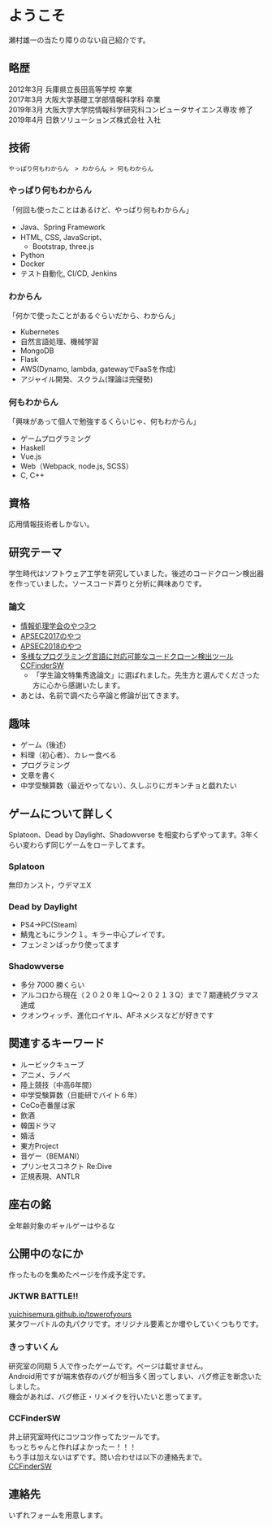 # ようこそ

瀬村雄一の当たり障りのない自己紹介です。

## 略歴

2012年3月 兵庫県立長田高等学校 卒業  
2017年3月 大阪大学基礎工学部情報科学科 卒業  
2019年3月 大阪大学大学院情報科学研究科コンピュータサイエンス専攻 修了  
2019年4月 日鉄ソリューションズ株式会社 入社  

## 技術

`やっぱり何もわからん　> わからん > 何もわからん`

### やっぱり何もわからん

「何回も使ったことはあるけど、やっぱり何もわからん」

- Java、Spring Framework
- HTML, CSS, JavaScript、
  - Bootstrap, three.js
- Python
- Docker
- テスト自動化, CI/CD, Jenkins

### わからん

「何かで使ったことがあるぐらいだから、わからん」

- Kubernetes
- 自然言語処理、機械学習
- MongoDB
- Flask
- AWS(Dynamo, lambda, gatewayでFaaSを作成)
- アジャイル開発、スクラム(理論は完璧勢)

### 何もわからん

「興味があって個人で勉強するくらいじゃ、何もわからん」

- ゲームプログラミング
- Haskell
- Vue.js
- Web（Webpack, node.js, SCSS）
- C, C++

## 資格

応用情報技術者しかない。

## 研究テーマ

学生時代はソフトウェア工学を研究していました。後述のコードクローン検出器を作っていました。ソースコード弄りと分析に興味ありです。

### 論文

- [情報処理学会のやつ3つ](https://ipsj.ixsq.nii.ac.jp/ej/index.php?action=pages_view_main&active_action=repository_view_main_item_snippet&pn=1&count=20&order=16&lang=japanese&creator=yuichi+semura&page_id=13&block_id=8)  
- [APSEC2017のやつ](https://ieeexplore.ieee.org/document/8305997/)  
- [APSEC2018のやつ](http://sel.ist.osaka-u.ac.jp/lab-db/betuzuri/archive/1139/1139.pdf)  
- [多様なプログラミング言語に対応可能なコードクローン検出ツールCCFinderSW](https://search.ieice.org/bin/summary.php?id=j103-d_4_215)
  - 「学生論文特集秀逸論文」に選ばれました。先生方と選んでくださった方に心から感謝いたします。
- あとは、名前で調べたら卒論と修論が出てきます。

## 趣味

- ゲーム（後述） 
- 料理（初心者）、カレー食べる 
- プログラミング
- 文章を書く
- 中学受験算数（最近やってない）、久しぶりにガキンチョと戯れたい

## ゲームについて詳しく

Splatoon、Dead by Daylight、Shadowverse を相変わらずやってます。3年くらい変わらず同じゲームをローテしてます。

### Splatoon

無印カンスト，ウデマエX

### Dead by Daylight

- PS4→PC(Steam)
- 鯖鬼ともにランク１。キラー中心プレイです。
- フェンミンばっかり使ってます

### Shadowverse

- 多分 7000 勝くらい
- アルコロから現在（２０２０年１Q〜２０２１３Q）まで７期連続グラマス達成
- クオンウィッチ、進化ロイヤル、AFネメシスなどが好きです

## 関連するキーワード

- ルービックキューブ
- アニメ、ラノベ
- 陸上競技（中高6年間）
- 中学受験算数（日能研でバイト６年）   
- CoCo壱番屋は家
- 飲酒
- 韓国ドラマ
- 婚活
- 東方Project
- 音ゲー（BEMANI）
- プリンセスコネクト Re:Dive  
- 正規表現、ANTLR

## 座右の銘

全年齢対象のギャルゲーはやるな

## 公開中のなにか

作ったものを集めたページを作成予定です。

### JKTWR BATTLE!!

[yuichisemura.github.io/towerofyours](https://yuichisemura.github.io/towerofyours/)  
某タワーバトルの丸パクリです。オリジナル要素とか増やしていくつもりです。  

### きっすいくん

研究室の同期 5 人で作ったゲームです。ページは載せません。  
Android用ですが端末依存のバグが相当多く困ってしまい、バグ修正を断念いたしました。  
機会があれば、バグ修正・リメイクを行いたいと思ってます。

### CCFinderSW

井上研究室時代にコツコツ作ってたツールです。  
もっとちゃんと作ればよかったー！！！    
もう手は加えないはずです。問い合わせは以下の連絡先まで。  
[CCFinderSW](https://github.com/YuichiSemura/CCFinderSW)

## 連絡先

いずれフォームを用意します。
